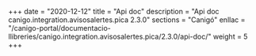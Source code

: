 +++
date        = "2020-12-12"
title       = "Api doc"
description = "Api doc canigo.integration.avisosalertes.pica 2.3.0"
sections    = "Canigó"
enllac		= "/canigo-portal/documentacio-llibreries/canigo.integration.avisosalertes.pica/2.3.0/api-doc/"
weight		= 5
+++
